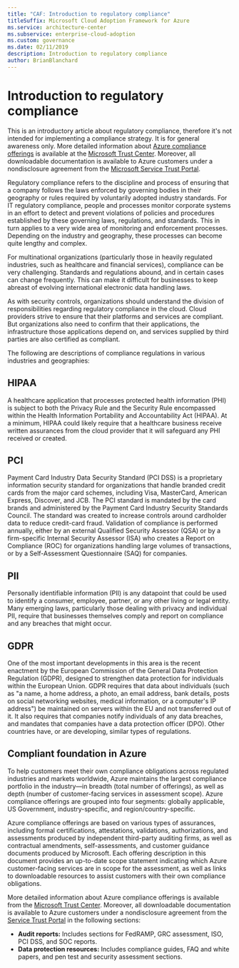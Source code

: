 ```yaml
---
title: "CAF: Introduction to regulatory compliance"
titleSuffix: Microsoft Cloud Adoption Framework for Azure
ms.service: architecture-center
ms.subservice: enterprise-cloud-adoption
ms.custom: governance
ms.date: 02/11/2019
description: Introduction to regulatory compliance
author: BrianBlanchard
---
```


# Introduction to regulatory compliance

This is an introductory article about regulatory compliance, therefore it's not intended for implementing a compliance strategy. It is for general awareness only. More detailed information about [Azure compliance offerings](https://aka.ms/allcompliance) is available at the [Microsoft Trust Center](/trustcenter). Moreover, all downloadable documentation is available to Azure customers under a nondisclosure agreement from the [Microsoft Service Trust Portal](https://servicetrust.microsoft.com).

Regulatory compliance refers to the discipline and process of ensuring that a company follows the laws enforced by governing bodies in their geography or rules required by voluntarily adopted industry standards. For IT regulatory compliance, people and processes monitor corporate systems in an effort to detect and prevent violations of policies and procedures established by these governing laws, regulations, and standards. This in turn applies to a very wide area of monitoring and enforcement processes. Depending on the industry and geography, these processes can become quite lengthy and complex.

For multinational organizations (particularly those in heavily regulated industries, such as healthcare and financial services), compliance can be very challenging. Standards and regulations abound, and in certain cases can change frequently. This can make it difficult for businesses to keep abreast of evolving international electronic data handling laws.

As with security controls, organizations should understand the division of responsibilities regarding regulatory compliance in the cloud. Cloud providers strive to ensure that their platforms and services are compliant. But organizations also need to confirm that their applications, the infrastructure those applications depend on, and services supplied by third parties are also certified as compliant.

The following are descriptions of compliance regulations in various industries and geographies:

## HIPAA

A healthcare application that processes protected health information (PHI) is subject to both the Privacy Rule and the Security Rule encompassed within the Health Information Portability and Accountability Act (HIPAA). At a minimum, HIPAA could likely require that a healthcare business receive written assurances from the cloud provider that it will safeguard any PHI received or created.

## PCI

Payment Card Industry Data Security Standard (PCI DSS) is a proprietary information security standard for organizations that handle branded credit cards from the major card schemes, including Visa, MasterCard, American Express, Discover, and JCB. The PCI standard is mandated by the card brands and administered by the Payment Card Industry Security Standards Council. The standard was created to increase controls around cardholder data to reduce credit-card fraud. Validation of compliance is performed annually, either by an external Qualified Security Assessor (QSA) or by a firm-specific Internal Security Assessor (ISA) who creates a Report on Compliance (ROC) for organizations handling large volumes of transactions, or by a Self-Assessment Questionnaire (SAQ) for companies.

## PII

Personally identifiable information (PII) is any datapoint that could be used to identify a consumer, employee, partner, or any other living or legal entity. Many emerging laws, particularly those dealing with privacy and individual PII, require that businesses themselves comply and report on compliance and any breaches that might occur.

## GDPR

One of the most important developments in this area is the recent enactment by the European Commission of the General Data Protection Regulation (GDPR), designed to strengthen data protection for individuals within the European Union. GDPR requires that data about individuals (such as "a name, a home address, a photo, an email address, bank details, posts on social networking websites, medical information, or a computer's IP address") be maintained on servers within the EU and not transferred out of it. It also requires that companies notify individuals of any data breaches, and mandates that companies have a data protection officer (DPO). Other countries have, or are developing, similar types of regulations.

## Compliant foundation in Azure

To help customers meet their own compliance obligations across regulated industries and markets worldwide, Azure maintains the largest compliance portfolio in the industry&mdash;in breadth (total number of offerings), as well as depth (number of customer-facing services in assessment scope). Azure compliance offerings are grouped into four segments: globally applicable, US Government, industry-specific, and region/country-specific.

Azure compliance offerings are based on various types of assurances, including formal certifications, attestations, validations, authorizations, and assessments produced by independent third-party auditing firms, as well as contractual amendments, self-assessments, and customer guidance documents produced by Microsoft. Each offering description in this document provides an up-to-date scope statement indicating which Azure customer-facing services are in scope for the assessment, as well as links to downloadable resources to assist customers with their own compliance obligations.

More detailed information about Azure compliance offerings is available from the [Microsoft Trust Center](/trustcenter/compliance/complianceofferings). Moreover, all downloadable documentation is available to Azure customers under a nondisclosure agreement from the [Service Trust Portal](https://servicetrust.microsoft.com) in the following sections:

- **Audit reports:** Includes sections for FedRAMP, GRC assessment, ISO, PCI DSS, and SOC reports.
- **Data protection resources:** Includes compliance guides, FAQ and white papers, and pen test and security assessment sections.
